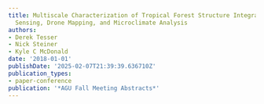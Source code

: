 ```yaml
---
title: Multiscale Characterization of Tropical Forest Structure Integrating SAR Remote
  Sensing, Drone Mapping, and Microclimate Analysis
authors:
- Derek Tesser
- Nick Steiner
- Kyle C McDonald
date: '2018-01-01'
publishDate: '2025-02-07T21:39:39.636710Z'
publication_types:
- paper-conference
publication: '*AGU Fall Meeting Abstracts*'
---
```

